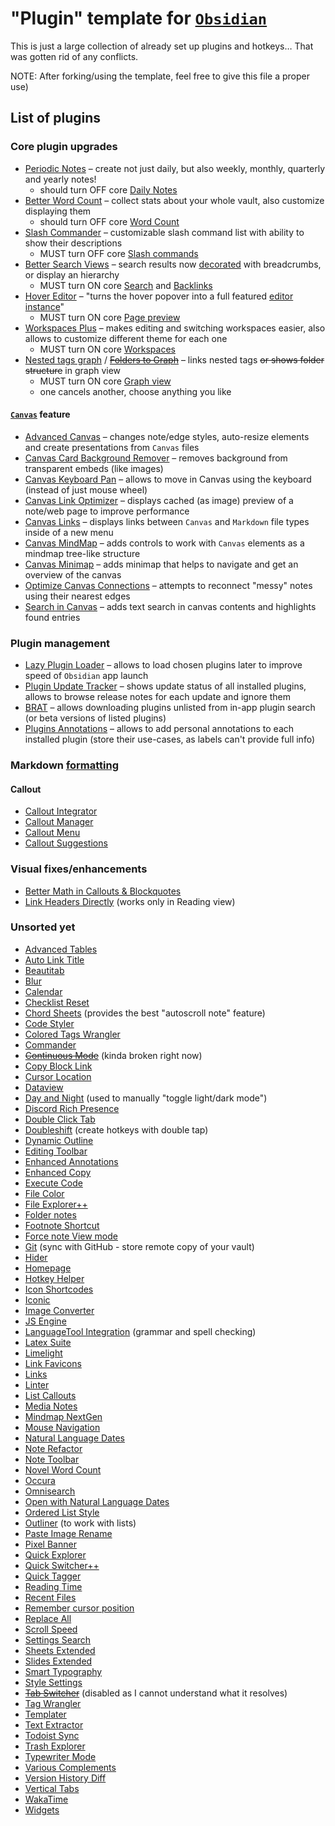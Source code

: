 # "Plugin" template for [`Obsidian`](https://obsidian.md)

This is just a large collection of already set up plugins and hotkeys… That was gotten rid of any conflicts.

NOTE: After forking/using the template, feel free to give this file a proper use)

## List of plugins

### Core plugin upgrades

- [Periodic Notes](https://github.com/liamcain/obsidian-periodic-notes) – create not just daily, but also weekly, monthly, quarterly and yearly notes!
  - should turn OFF core [Daily Notes](https://help.obsidian.md/Plugins/Daily+notes)
- [Better Word Count](https://github.com/lukeleppan/better-word-count) – collect stats about your whole vault, also customize displaying them
  - should turn OFF core [Word Count](https://help.obsidian.md/Plugins/Word+count)
- [Slash Commander](https://github.com/alephpiece/obsidian-slash-commander) – customizable slash command list with ability to show their descriptions
  - MUST turn OFF core [Slash commands](https://help.obsidian.md/Plugins/Slash+commands)
- [Better Search Views](https://github.com/ivan-lednev/better-search-views) – search results now [decorated](https://github.com/ivan-lednev/better-search-views?tab=readme-ov-file#but-what-does-it-do-exactly) with breadcrumbs, or display an hierarchy
  - MUST turn ON core [Search](https://help.obsidian.md/Plugins/Search) and [Backlinks](https://help.obsidian.md/Plugins/Backlinks)
- [Hover Editor](https://github.com/nothingislost/obsidian-hover-editor) – "turns the hover popover into a full featured [editor instance](https://github.com/nothingislost/obsidian-hover-editor?tab=readme-ov-file#features)"
  - MUST turn ON core [Page preview](https://help.obsidian.md/Plugins/Page+preview)
- [Workspaces Plus](https://github.com/nothingislost/obsidian-workspaces-plus) – makes editing and switching workspaces easier, also allows to customize different theme for each one
  - MUST turn ON core [Workspaces](https://help.obsidian.md/Plugins/Workspaces)
- [Nested tags graph](https://github.com/drPilman/obsidian-graph-nested-tags) / ~~[Folders to Graph](https://github.com/Ratibus11/folders2graph)~~ – links nested tags ~~or shows folder structure~~ in graph view
  - MUST turn ON core [Graph view](https://help.obsidian.md/Plugins/Graph+view)
  - one cancels another, choose anything you like

#### [`Canvas`](https://obsidian.md/canvas) feature

- [Advanced Canvas](https://github.com/Developer-Mike/obsidian-advanced-canvas) – changes note/edge styles, auto-resize elements and create presentations from `Canvas` files
- [Canvas Card Background Remover](https://github.com/luxmargos/obsidian-canvas-card-bg-remover) – removes background from transparent embeds (like images)
- [Canvas Keyboard Pan](https://github.com/nathonius/obsidian-canvas-pan) – allows to move in Canvas using the keyboard (instead of just mouse wheel)
- [Canvas Link Optimizer](https://github.com/Qbject/obsidian-canvas-link-optimizer) – displays cached (as image) preview of a note/web page to improve performance
- [Canvas Links](https://github.com/aqav/obsidian-canvas-links) – displays links between `Canvas` and `Markdown` file types inside of a new menu
- [Canvas MindMap](https://github.com/Quorafind/Obsidian-Canvas-MindMap) – adds controls to work with `Canvas` elements as a mindmap tree-like structure
- [Canvas Minimap](https://github.com/ifree/Obsidian-canvas-minimap) – adds minimap that helps to navigate and get an overview of the canvas
- [Optimize Canvas Connections](https://github.com/felixchenier/obsidian-optimize-canvas-connections) – attempts to reconnect "messy" notes using their nearest edges
- [Search in Canvas](https://github.com/quorafind/obsidian-search-in-canvas) – adds text search in canvas contents and highlights found entries

### Plugin management

- [Lazy Plugin Loader](https://github.com/alangrainger/obsidian-lazy-plugins) – allows to load chosen plugins later to improve speed of `Obsidian` app launch
- [Plugin Update Tracker](https://github.com/swar8080/obsidian-plugin-update-tracker) – shows update status of all installed plugins, allows to browse release notes for each update and ignore them
- [BRAT](https://github.com/TfTHacker/obsidian42-brat) – allows downloading plugins unlisted from in-app plugin search (or beta versions of listed plugins)
- [Plugins Annotations](https://github.com/alberti42/obsidian-plugins-annotations) – allows to add personal annotations to each installed plugin (store their use-cases, as labels can't provide full info)

### Markdown [formatting](https://help.obsidian.md/Editing+and+formatting/Basic+formatting+syntax)

#### Callout

- [Callout Integrator](https://github.com/Cleoche/obsidian-callout-integrator)
- [Callout Manager](https://github.com/eth-p/obsidian-callout-manager)
- [Callout Menu](https://github.com/anareaty/callout-menu)
- [Callout Suggestions](https://github.com/cwfryer/obsidian-callout-suggestions)

### Visual fixes/enhancements

- [Better Math in Callouts & Blockquotes](https://github.com/RyotaUshio/obsidian-math-in-callout)
- [Link Headers Directly](https://github.com/Signynt/link-headers-directly) (works only in Reading view)

### Unsorted yet

- [Advanced Tables](https://github.com/tgrosinger/advanced-tables-obsidian)
- [Auto Link Title](https://github.com/zolrath/obsidian-auto-link-title)
- [Beautitab](https://github.com/andrewmcgivery/obsidian-beautitab)
- [Blur](https://github.com/gapmiss/blur)
- [Calendar](https://github.com/liamcain/obsidian-calendar-plugin)
- [Checklist Reset](https://github.com/lhansford/obsidian-checklist-reset)
- [Chord Sheets](https://github.com/olvidalo/obsidian-chord-sheets) (provides the best "autoscroll note" feature)
- [Code Styler](https://github.com/mayurankv/Obsidian-Code-Styler)
- [Colored Tags Wrangler](https://github.com/code-of-chaos/obsidian-colored_tags_wrangler)
- [Commander](https://github.com/phibr0/obsidian-commander)
- ~~[Continuous Mode](https://github.com/gasparschott/obsidian-continuous-mode)~~ (kinda broken right now)
- [Copy Block Link](https://github.com/mgmeyers/obsidian-copy-block-link)
- [Cursor Location](https://github.com/spslater/obsidian-cursor-location-plugin)
- [Dataview](https://github.com/blacksmithgu/obsidian-dataview)
- [Day and Night](https://github.com/CyberT17/obsidian-day-and-night) (used to manually "toggle light/dark mode")
- [Discord Rich Presence](https://github.com/lukeleppan/obsidian-discordrpc)
- [Double Click Tab](https://github.com/Quorafind/Obsidian-Double-Click-Tab)
- [Doubleshift](https://github.com/Qwyntex/doubleshift) (create hotkeys with double tap)
- [Dynamic Outline](https://github.com/theopavlove/obsidian-dynamic-outline)
- [Editing Toolbar](https://github.com/PKM-er/obsidian-editing-toolbar)
- [Enhanced Annotations](https://github.com/ycnmhd/obsidian-enhanced-annotations)
- [Enhanced Copy](https://github.com/Mara-Li/obsidian-enhanced-copy)
- [Execute Code](https://github.com/twibiral/obsidian-execute-code)
- [File Color](https://github.com/ecustic/obsidian-file-color)
- [File Explorer++](https://github.com/kelszo/obsidian-file-explorer-plus)
- [Folder notes](https://github.com/LostPaul/obsidian-folder-notes)
- [Footnote Shortcut](https://github.com/MichaBrugger/obsidian-footnotes)
- [Force note View mode](https://github.com/bwydoogh/obsidian-force-view-mode-of-note)
- [Git](https://github.com/Vinzent03/obsidian-git) (sync with GitHub - store remote copy of your vault)
- [Hider](https://github.com/kepano/obsidian-hider)
- [Homepage](https://github.com/mirnovov/obsidian-homepage)
- [Hotkey Helper](https://github.com/pjeby/hotkey-helper)
- [Icon Shortcodes](https://github.com/aidenlx/obsidian-icon-shortcodes)
- [Iconic](https://github.com/gfxholo/iconic)
- [Image Converter](https://github.com/xryul/obsidian-image-converter)
- [JS Engine](https://github.com/mProjectsCode/obsidian-js-engine-plugin)
- [LanguageTool Integration](https://github.com/Clemens-E/obsidian-languagetool-plugin) (grammar and spell checking)
- [Latex Suite](https://github.com/artisticat1/obsidian-latex-suite)
- [Limelight](https://github.com/smikula/obsidian-limelight)
- [Link Favicons](https://github.com/joethei/obsidian-link-favicon)
- [Links](https://github.com/mii-key/obsidian-links)
- [Linter](https://github.com/platers/obsidian-linter)
- [List Callouts](https://github.com/mgmeyers/obsidian-list-callouts)
- [Media Notes](https://github.com/jemstelos/obsidian-media-notes)
- [Mindmap NextGen](https://github.com/james-tindal/obsidian-mindmap-nextgen)
- [Mouse Navigation](https://github.com/hobeom/obsidian-mouse-navigation)
- [Natural Language Dates](https://github.com/argenos/nldates-obsidian)
- [Note Refactor](https://github.com/lynchjames/note-refactor-obsidian)
- [Note Toolbar](https://github.com/chrisgurney/obsidian-note-toolbar)
- [Novel Word Count](https://github.com/isaaclyman/novel-word-count-obsidian)
- [Occura](https://github.com/Krusty84/obsidian-occura-plugin)
- [Omnisearch](https://github.com/scambier/obsidian-omnisearch)
- [Open with Natural Language Dates](https://github.com/charliecm/obsidian-open-with-nldates)
- [Ordered List Style](https://github.com/erykwalder/obsidian-list-style)
- [Outliner](https://github.com/vslinko/obsidian-outliner) (to work with lists)
- [Paste Image Rename](https://github.com/reorx/obsidian-paste-image-rename)
- [Pixel Banner](https://github.com/jparkerweb/pixel-banner)
- [Quick Explorer](https://github.com/pjeby/quick-explorer)
- [Quick Switcher++](https://github.com/darlal/obsidian-switcher-plus)
- [Quick Tagger](https://github.com/Gorkycreator/obsidian-quick-tagger)
- [Reading Time](https://github.com/avr/obsidian-reading-time)
- [Recent Files](https://github.com/tgrosinger/recent-files-obsidian)
- [Remember cursor position](https://github.com/dy-sh/obsidian-remember-cursor-position)
- [Replace All](https://github.com/patrickchiang/obsidian-replace-all)
- [Scroll Speed](https://github.com/flolu/obsidian-scroll-speed)
- [Settings Search](https://github.com/javalent/settings-search)
- [Sheets Extended](https://github.com/NicoNekoru/obsidan-advanced-table-xt)
- [Slides Extended](https://github.com/ebullient/obsidian-slides-extended)
- [Smart Typography](https://github.com/mgmeyers/obsidian-smart-typography)
- [Style Settings](https://github.com/mgmeyers/obsidian-style-settings)
- ~~[Tab Switcher](https://github.com/Vinzent03/tab-switcher)~~ (disabled as I cannot understand what it resolves)
- [Tag Wrangler](https://github.com/pjeby/tag-wrangler)
- [Templater](https://github.com/SilentVoid13/Templater)
- [Text Extractor](https://github.com/scambier/obsidian-text-extractor)
- [Todoist Sync](https://github.com/jamiebrynes7/obsidian-todoist-plugin)
- [Trash Explorer](https://github.com/proog/obsidian-trash-explorer)
- [Typewriter Mode](https://github.com/davisriedel/obsidian-typewriter-mode)
- [Various Complements](https://github.com/tadashi-aikawa/obsidian-various-complements-plugin)
- [Version History Diff](https://github.com/kometenstaub/obsidian-version-history-diff)
- [Vertical Tabs](https://github.com/oxdc/obsidian-vertical-tabs)
- [WakaTime](https://github.com/wakatime/obsidian-wakatime)
- [Widgets](https://github.com/rafaelveiga/obsidian-widgets)
